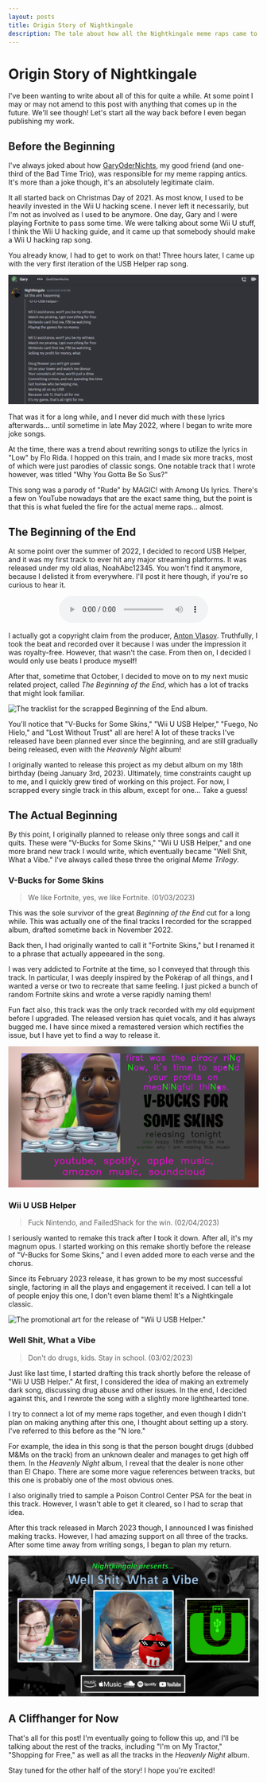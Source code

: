 ```yaml
---
layout: posts
title: Origin Story of Nightkingale
description: The tale about how all the Nightkingale meme raps came to fruition.
---
```


# Origin Story of Nightkingale

I've been wanting to write about all of this for quite a while. At some point I may or may not amend to this post with anything that comes up in the future. We'll see though! Let's start all the way back before I even began publishing my work.

## Before the Beginning

I've always joked about how [GaryOderNichts](https://github.com/GaryOderNichts), my good friend (and one-third of the Bad Time Trio), was responsible for my meme rapping antics. It's more than a joke though, it's an absolutely legitimate claim.

It all started back on Christmas Day of 2021. As most know, I used to be heavily invested in the Wii U hacking scene. I never left it necessarily, but I'm not as involved as I used to be anymore. One day, Gary and I were playing Fortnite to pass some time. We were talking about some Wii U stuff, I think the Wii U hacking guide, and it came up that somebody should make a Wii U hacking rap song.

You already know, I had to get to work on that! Three hours later, I came up with the very first iteration of the USB Helper rap song.

![A screenshot of the first "USB Helper" lyrics.](../assets/images/posts/origin-story-of-nightkingale/usb_helper_first_draft.png)

That was it for a long while, and I never did much with these lyrics afterwards... until sometime in late May 2022, where I began to write more joke songs.

At the time, there was a trend about rewriting songs to utilize the lyrics in "Low" by Flo Rida. I hopped on this train, and I made six more tracks, most of which were just parodies of classic songs. One notable track that I wrote however, was titled "Why You Gotta Be So Sus?"

This song was a parody of "Rude" by MAGIC! with Among Us lyrics. There's a few on YouTube nowadays that are the exact same thing, but the point is that this is what fueled the fire for the actual meme raps... almost.

## The Beginning of the End

At some point over the summer of 2022, I decided to record USB Helper, and it was my first track to ever hit any major streaming platforms. It was released under my old alias, NoahAbc12345. You won't find it anymore, because I delisted it from everywhere. I'll post it here though, if you're so curious to hear it.

<div style="text-align: center;">
    <audio controls>
        <source src="../assets/audio/usb_helper_original.mp3" type="audio/mpeg">
        Your browser does not support the audio element.
    </audio>
</div>
<div style="margin-bottom: 1em;"></div>

I actually got a copyright claim from the producer, [Anton Vlasov](https://www.youtube.com/channel/UCgphHnT94ZU_sbgA_Lw1SrQ). Truthfully, I took the beat and recorded over it because I was under the impression it was royalty-free. However, that wasn't the case. From then on, I decided I would only use beats I produce myself!

After that, sometime that October, I decided to move on to my next music related project, called *The Beginning of the End*, which has a lot of tracks that might look familiar.

![The tracklist for the scrapped Beginning of the End album.](../assets/images/posts/origin-story-of-nightkingale/beginning_of_the_end.png)

You'll notice that "V-Bucks for Some Skins," "Wii U USB Helper," "Fuego, No Hielo," and "Lost Without Trust" all are here! A lot of these tracks I've released have been planned ever since the beginning, and are still gradually being released, even with the *Heavenly Night* album!

I originally wanted to release this project as my debut album on my 18th birthday (being January 3rd, 2023). Ultimately, time constraints caught up to me, and I quickly grew tired of working on this project. For now, I scrapped every single track in this album, except for one... Take a guess!

## The Actual Beginning

By this point, I originally planned to release only three songs and call it quits. These were "V-Bucks for Some Skins," "Wii U USB Helper," and one more brand new track I would write, which eventually became "Well Shit, What a Vibe." I've always called these three the original *Meme Trilogy*.

### V-Bucks for Some Skins
> We like Fortnite, yes, we like Fortnite. (01/03/2023)

This was the sole survivor of the great *Beginning of the End* cut for a long while. This was actually one of the final tracks I recorded for the scrapped album, drafted sometime back in November 2022.

Back then, I had originally wanted to call it "Fortnite Skins," but I renamed it to a phrase that actually appeeared in the song.

I was very addicted to Fortnite at the time, so I conveyed that through this track. In particular, I was deeply inspired by the Pokérap of all things, and I wanted a verse or two to recreate that same feeling. I just picked a bunch of random Fortnite skins and wrote a verse rapidly naming them!

Fun fact also, this track was the only track recorded with my old equipment before I upgraded. The released version has quiet vocals, and it has always bugged me. I have since mixed a remastered version which rectifies the issue, but I have yet to find a way to release it.

![The promotional art for the release of "V-Bucks for Some Skins."](../assets/images/posts/origin-story-of-nightkingale/v_bucks_for_some_skins.png)


### Wii U USB Helper
> Fuck Nintendo, and FailedShack for the win. (02/04/2023)

I seriously wanted to remake this track after I took it down. After all, it's my magnum opus. I started working on this remake shortly before the release of "V-Bucks for Some Skins," and I even added more to each verse and the chorus.

Since its February 2023 release, it has grown to be my most successful single, factoring in all the plays and engagement it received. I can tell a lot of people enjoy this one, I don't even blame them! It's a Nightkingale classic.

![The promotional art for the release of "Wii U USB Helper."](../assets/images/posts/origin-story-of-nightkingale/wii_u_usb_helper.png)


### Well Shit, What a Vibe
> Don't do drugs, kids. Stay in school. (03/02/2023)

Just like last time, I started drafting this track shortly before the release of "Wii U USB Helper." At first, I considered the idea of making an extremely dark song, discussing drug abuse and other issues. In the end, I decided against this, and I rewrote the song with a slightly more lighthearted tone.

I try to connect a lot of my meme raps together, and even though I didn't plan on making anything after this one, I thought about setting up a story. I've referred to this before as the "N lore."

For example, the idea in this song is that the person bought drugs (dubbed M&Ms on the track) from an unknown dealer and manages to get high off them. In the *Heavenly Night* album, I reveal that the dealer is none other than El Chapo. There are some more vague references between tracks, but this one is probably one of the most obvious ones.

I also originally tried to sample a Poison Control Center PSA for the beat in this track. However, I wasn't able to get it cleared, so I had to scrap that idea.

After this track released in March 2023 though, I announced I was finished making tracks. However, I had amazing support on all three of the tracks. After some time away from writing songs, I began to plan my return.

![The promotional art for the release of "Well Shit, What a Vibe."](../assets/images/posts/origin-story-of-nightkingale/well_shit_what_a_vibe.png)

## A Cliffhanger for Now

That's all for this post! I'm eventually going to follow this up, and I'll be talking about the rest of the tracks, including "I'm on My Tractor," "Shopping for Free," as well as all the tracks in the *Heavenly Night* album.

Stay tuned for the other half of the story! I hope you're excited!